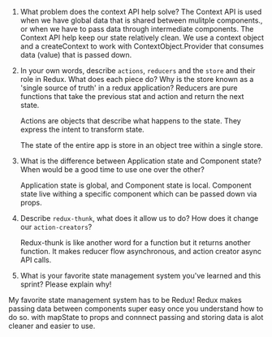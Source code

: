 1. What problem does the context API help solve?
    The Context API is used when we have global data that is shared between mulitple components., or when we have to pass data through intermediate components. The Context API help keep our state relatively clean. We use a context object and a createContext  to work with ContextObject.Provider that consumes data (value) that is passed down.


2. In your own words, describe `actions`, `reducers` and the `store` and their role in Redux. What does each piece do? Why is the store known as a 'single source of truth' in a redux application?
    Reducers are pure functions that take the previous stat and action and return the next state. 

    Actions are objects that describe what happens to the state. They express the intent to transform state. 

    The state of the entire app is store in an object tree within a single store. 


3. What is the difference between Application state and Component state? When would be a good time to use one over the other?

    Application state is global, and Component state is local. Component state live withing a specific component which can be passed down via props.

4. Describe `redux-thunk`, what does it allow us to do? How does it change our `action-creators`?

    Redux-thunk is like another word for a function but it returns another function. It makes reducer flow asynchronous, and action creator async API calls.

5. What is your favorite state management system you've learned and this sprint? Please explain why!

My favorite state management system has to be Redux! Redux makes passing data between components super easy once you understand how to do so. with mapState to props and connnect passing and storing data is alot cleaner and easier to use. 
